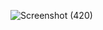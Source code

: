 ![Screenshot (420)](https://github.com/user-attachments/assets/89110cea-953a-4b04-a2a2-54096d54b0c3)
